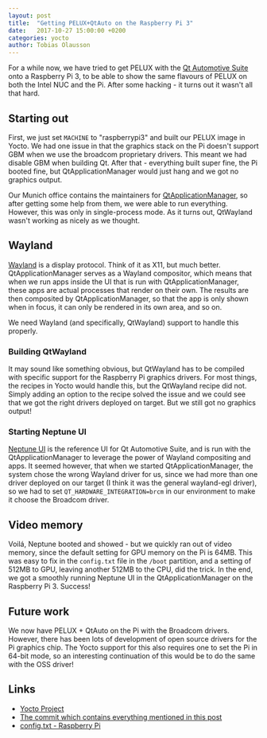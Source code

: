 ```yaml
---
layout: post
title:  "Getting PELUX+QtAuto on the Raspberry Pi 3"
date:   2017-10-27 15:00:00 +0200
categories: yocto
author: Tobias Olausson
---
```


For a while now, we have tried to get PELUX with the [Qt Automotive
Suite](https://www1.qt.io/qt-automotive-suite/) onto a Raspberry Pi 3, to be
able to show the same flavours of PELUX on both the Intel NUC and the Pi. After
some hacking - it turns out it wasn't all that hard.

## Starting out
First, we just set `MACHINE` to "raspberrypi3" and built our PELUX image in
Yocto. We had one issue in that the graphics stack on the Pi doesn't support GBM
when we use the broadcom proprietary drivers. This meant we had disable GBM when
building Qt. After that - everything built super fine, the Pi booted fine, but
QtApplicationManager would just hang and we got no graphics output.

Our Munich office contains the maintainers for
[QtApplicationManager](https://doc.qt.io/QtApplicationManager/), so after
getting some help from them, we were able to run everything. However, this was
only in single-process mode. As it turns out, QtWayland wasn't working as nicely
as we thought.

## Wayland
[Wayland](https://wayland.freedesktop.org/) is a display protocol. Think of it
as X11, but much better. QtApplicationManager serves as a Wayland compositor,
which means that when we run apps inside the UI that is run with
QtApplicationManager, these apps are actual processes that render on their own.
The results are then composited by QtApplicationManager, so that the app is only
shown when in focus, it can only be rendered in its own area, and so on.

We need Wayland (and specifically, QtWayland) support to handle this properly.

### Building QtWayland
It may sound like something obvious, but QtWayland has to be compiled with
specific support for the Raspberry Pi graphics drivers. For most things, the
recipes in Yocto would handle this, but the QtWayland recipe did not. Simply
adding an option to the recipe solved the issue and we could see that we got the
right drivers deployed on target. But we still got no graphics output!

### Starting Neptune UI
[Neptune UI](https://doc-snapshots.qt.io/neptuneui/index.html) is the reference
UI for Qt Automotive Suite, and is run with the QtApplicationManager to leverage
the power of Wayland compositing and apps. It seemed however, that when we
started QtApplicationManager, the system chose the wrong Wayland driver for us,
since we had more than one driver deployed on our target (I think it was the
general wayland-egl driver), so we had to set `QT_HARDWARE_INTEGRATION=brcm` in
our environment to make it choose the Broadcom driver.

## Video memory
Voilá, Neptune booted and showed - but we quickly ran out of video memory, since
the default setting for GPU memory on the Pi is 64MB. This was easy to fix in
the `config.txt` file in the `/boot` partition, and a setting of 512MB to GPU,
leaving another 512MB to the CPU, did the trick. In the end, we got a smoothly
running Neptune UI in the QtApplicationManager on the Raspberry Pi 3. Success!

## Future work
We now have PELUX + QtAuto on the Pi with the Broadcom drivers. However, there
has been lots of development of open source drivers for the Pi graphics chip.
The Yocto support for this also requires one to set the Pi in 64-bit mode, so an
interesting continuation of this would be to do the same with the OSS driver!

## Links
- [Yocto Project](https://www.yoctoproject.org/)
- [The commit which contains everything mentioned in this post](https://github.com/Pelagicore/meta-pelux/commit/341020a406ba72687faef3b538211e557b5039a6)
- [config.txt - Raspberry Pi](https://www.raspberrypi.org/documentation/configuration/config-txt/)
